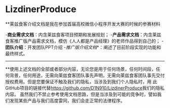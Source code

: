 # LizdinerProduce
**莱兹食客介绍文档是我在参加首届高校微信小程序开发大赛的时候的参赛材料

-**商业需求文档**：内含莱兹食客项目预期和发展规划；
-**产品需求文档**：内含莱兹食客推广版产品需求文档，模仿《人人都是产品经理》的老师作品得到自己的；
-**团队介绍**：开发团队PPT介绍
-*推广版介绍文档**：阐述了目前阶段实现的功能和最终样式。

-------------------------
**使用上述文档的全部或者部分内容，无论您是用于任何场景，任何时间段，任何背景，任何用途，无需向莱兹食客团队事先声明，无需向莱兹食客团队事先交付授权费用。但是您要保证不触及我们的隐私，当涉及到我们个人隐私时，用
此GitHub项目的链接代替<a href="https://github.com/D1N910/LizdinerProduce">https://github.com/D1N910/LizdinerProduce</a>我们的隐私内容。
虽然我们不禁止参考使用文档思路，但是当涉及到可能的竞争时，譬如我们发现某些产品与我们高度雷同，我们会走正常的法律程序。

